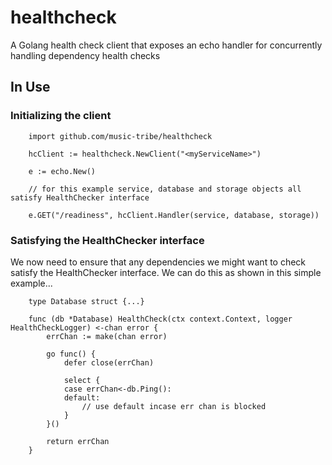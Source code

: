 # healthcheck
A Golang health check client that exposes an echo handler for concurrently handling dependency health checks

## In Use

### Initializing the client
```golang
    import github.com/music-tribe/healthcheck

    hcClient := healthcheck.NewClient("<myServiceName>")

    e := echo.New()

    // for this example service, database and storage objects all satisfy HealthChecker interface

    e.GET("/readiness", hcClient.Handler(service, database, storage))
```

### Satisfying the HealthChecker interface
We now need to ensure that any dependencies we might want to check satisfy the HealthChecker interface. 
We can do this as shown in this simple example...
```golang
    type Database struct {...}

    func (db *Database) HealthCheck(ctx context.Context, logger HealthCheckLogger) <-chan error {
        errChan := make(chan error)

        go func() {
            defer close(errChan)

            select {
            case errChan<-db.Ping():
            default:
                // use default incase err chan is blocked
            }
        }()

        return errChan
    }
